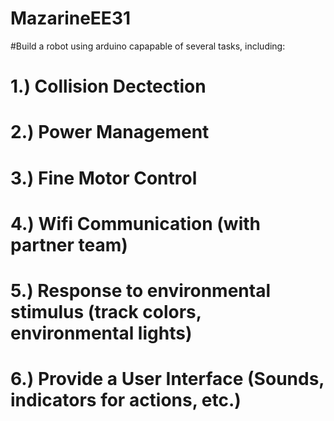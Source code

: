 # MazarineEE31
#Build a robot using arduino capapable of several tasks, including:
# 1.) Collision Dectection
# 2.) Power Management
# 3.) Fine Motor Control
# 4.) Wifi Communication (with partner team)
# 5.) Response to environmental stimulus (track colors, environmental lights)
# 6.) Provide a User Interface (Sounds, indicators for actions, etc.)
